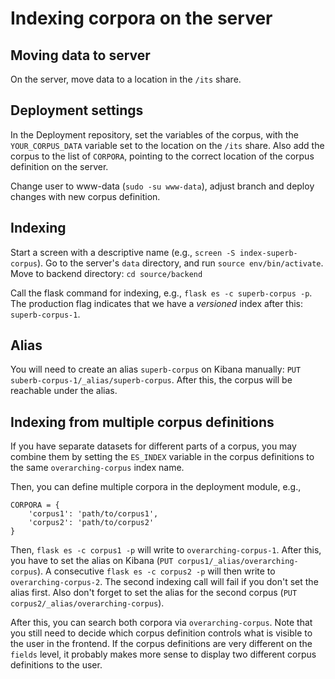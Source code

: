 # Indexing corpora on the server

## Moving data to server
On the server, move data to a location in the `/its` share.

## Deployment settings
In the Deployment repository, set the variables of the corpus, with the `YOUR_CORPUS_DATA` variable set to the location on the `/its` share. Also add the corpus to the list of `CORPORA`, pointing to the correct location of the corpus definition on the server.

Change user to www-data (`sudo -su www-data`), adjust branch and deploy changes with new corpus definition.

## Indexing
Start a screen with a descriptive name (e.g., `screen -S index-superb-corpus`). Go to the server's `data` directory, and run `source env/bin/activate`. Move to backend directory: `cd source/backend`

Call the flask command for indexing, e.g., `flask es -c superb-corpus -p`. The production flag indicates that we have a *versioned* index after this: `superb-corpus-1`.

## Alias
You will need to create an alias `superb-corpus` on Kibana manually:
`PUT suberb-corpus-1/_alias/superb-corpus`. After this, the corpus will be reachable under the alias.

## Indexing from multiple corpus definitions
If you have separate datasets for different parts of a corpus, you may combine them by setting the `ES_INDEX` variable in the corpus definitions to the same `overarching-corpus` index name.

Then, you can define multiple corpora in the deployment module, e.g.,
```
CORPORA = {
    'corpus1': 'path/to/corpus1',
    'corpus2': 'path/to/corpus2'
}
```

Then, `flask es -c corpus1 -p` will write to `overarching-corpus-1`. After this, you have to set the alias on Kibana (`PUT corpus1/_alias/overarching-corpus`). A consecutive `flask es -c corpus2 -p` will then write to `overarching-corpus-2`. The second indexing call will fail if you don't set the alias first. Also don't forget to set the alias for the second corpus (`PUT corpus2/_alias/overarching-corpus`).

After this, you can search both corpora via `overarching-corpus`. Note that you still need to decide which corpus definition controls what is visible to the user in the frontend. If the corpus definitions are very different on the `fields` level, it probably makes more sense to display two different corpus definitions to the user.
